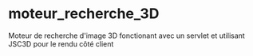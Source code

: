 moteur_recherche_3D
===================

Moteur de recherche d'image 3D fonctionant avec un servlet et utilisant JSC3D pour le rendu côté client
